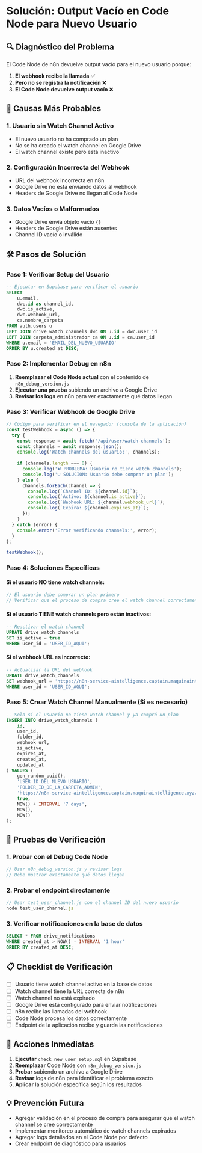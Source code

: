 # Solución: Output Vacío en Code Node para Nuevo Usuario

## 🔍 Diagnóstico del Problema

El Code Node de n8n devuelve output vacío para el nuevo usuario porque:

1. **El webhook recibe la llamada** ✅
2. **Pero no se registra la notificación** ❌
3. **El Code Node devuelve output vacío** ❌

## 🎯 Causas Más Probables

### 1. **Usuario sin Watch Channel Activo**
- El nuevo usuario no ha comprado un plan
- No se ha creado el watch channel en Google Drive
- El watch channel existe pero está inactivo

### 2. **Configuración Incorrecta del Webhook**
- URL del webhook incorrecta en n8n
- Google Drive no está enviando datos al webhook
- Headers de Google Drive no llegan al Code Node

### 3. **Datos Vacíos o Malformados**
- Google Drive envía objeto vacío `{}`
- Headers de Google Drive están ausentes
- Channel ID vacío o inválido

## 🛠️ Pasos de Solución

### Paso 1: Verificar Setup del Usuario

```sql
-- Ejecutar en Supabase para verificar el usuario
SELECT 
    u.email,
    dwc.id as channel_id,
    dwc.is_active,
    dwc.webhook_url,
    ca.nombre_carpeta
FROM auth.users u
LEFT JOIN drive_watch_channels dwc ON u.id = dwc.user_id
LEFT JOIN carpeta_administrador ca ON u.id = ca.user_id
WHERE u.email = 'EMAIL_DEL_NUEVO_USUARIO'
ORDER BY u.created_at DESC;
```

### Paso 2: Implementar Debug en n8n

1. **Reemplazar el Code Node actual** con el contenido de `n8n_debug_version.js`
2. **Ejecutar una prueba** subiendo un archivo a Google Drive
3. **Revisar los logs** en n8n para ver exactamente qué datos llegan

### Paso 3: Verificar Webhook de Google Drive

```javascript
// Código para verificar en el navegador (consola de la aplicación)
const testWebhook = async () => {
  try {
    const response = await fetch('/api/user/watch-channels');
    const channels = await response.json();
    console.log('Watch channels del usuario:', channels);
    
    if (channels.length === 0) {
      console.log('❌ PROBLEMA: Usuario no tiene watch channels');
      console.log('💡 SOLUCIÓN: Usuario debe comprar un plan');
    } else {
      channels.forEach(channel => {
        console.log(`Channel ID: ${channel.id}`);
        console.log(`Activo: ${channel.is_active}`);
        console.log(`Webhook URL: ${channel.webhook_url}`);
        console.log(`Expira: ${channel.expires_at}`);
      });
    }
  } catch (error) {
    console.error('Error verificando channels:', error);
  }
};

testWebhook();
```

### Paso 4: Soluciones Específicas

#### Si el usuario NO tiene watch channels:
```javascript
// El usuario debe comprar un plan primero
// Verificar que el proceso de compra cree el watch channel correctamente
```

#### Si el usuario TIENE watch channels pero están inactivos:
```sql
-- Reactivar el watch channel
UPDATE drive_watch_channels 
SET is_active = true 
WHERE user_id = 'USER_ID_AQUI';
```

#### Si el webhook URL es incorrecto:
```sql
-- Actualizar la URL del webhook
UPDATE drive_watch_channels 
SET webhook_url = 'https://n8n-service-aintelligence.captain.maquinaintelligence.xyz/webhook/drive-notifications'
WHERE user_id = 'USER_ID_AQUI';
```

### Paso 5: Crear Watch Channel Manualmente (Si es necesario)

```sql
-- Solo si el usuario no tiene watch channel y ya compró un plan
INSERT INTO drive_watch_channels (
    id,
    user_id,
    folder_id,
    webhook_url,
    is_active,
    expires_at,
    created_at,
    updated_at
) VALUES (
    gen_random_uuid(),
    'USER_ID_DEL_NUEVO_USUARIO',
    'FOLDER_ID_DE_LA_CARPETA_ADMIN',
    'https://n8n-service-aintelligence.captain.maquinaintelligence.xyz/webhook/drive-notifications',
    true,
    NOW() + INTERVAL '7 days',
    NOW(),
    NOW()
);
```

## 🧪 Pruebas de Verificación

### 1. Probar con el Debug Code Node
```javascript
// Usar n8n_debug_version.js y revisar logs
// Debe mostrar exactamente qué datos llegan
```

### 2. Probar el endpoint directamente
```javascript
// Usar test_user_channel.js con el channel ID del nuevo usuario
node test_user_channel.js
```

### 3. Verificar notificaciones en la base de datos
```sql
SELECT * FROM drive_notifications 
WHERE created_at > NOW() - INTERVAL '1 hour'
ORDER BY created_at DESC;
```

## 📋 Checklist de Verificación

- [ ] Usuario tiene watch channel activo en la base de datos
- [ ] Watch channel tiene la URL correcta de n8n
- [ ] Watch channel no está expirado
- [ ] Google Drive está configurado para enviar notificaciones
- [ ] n8n recibe las llamadas del webhook
- [ ] Code Node procesa los datos correctamente
- [ ] Endpoint de la aplicación recibe y guarda las notificaciones

## 🚨 Acciones Inmediatas

1. **Ejecutar** `check_new_user_setup.sql` en Supabase
2. **Reemplazar** Code Node con `n8n_debug_version.js`
3. **Probar** subiendo un archivo a Google Drive
4. **Revisar** logs de n8n para identificar el problema exacto
5. **Aplicar** la solución específica según los resultados

## 💡 Prevención Futura

- Agregar validación en el proceso de compra para asegurar que el watch channel se cree correctamente
- Implementar monitoreo automático de watch channels expirados
- Agregar logs detallados en el Code Node por defecto
- Crear endpoint de diagnóstico para usuarios